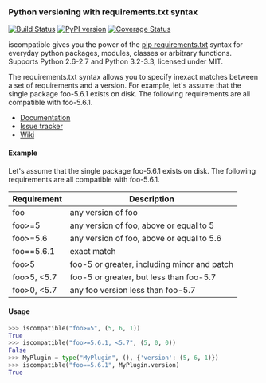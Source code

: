 ### Python versioning with requirements.txt syntax

[![Build Status][travis]][travis_repo]
[![PyPI version][pypi]][pypi_repo]
[![Coverage Status][cover]][cover_repo]

iscompatible gives you the power of the [pip requirements.txt][req]
syntax for everyday python packages, modules, classes or arbitrary
functions. Supports Python 2.6-2.7 and Python 3.2-3.3, licensed under MIT.

[req]: https://pip.readthedocs.org/en/1.1/requirements.html

The requirements.txt syntax allows you to specify inexact matches
between a set of requirements and a version. For example, let's
assume that the single package foo-5.6.1 exists on disk. The
following requirements are all compatible with foo-5.6.1.

- [Documentation][]
- [Issue tracker][]
- [Wiki][]

[Wiki]: https://github.com/mottosso/iscompatible/wiki
[Issue tracker]: https://github.com/mottosso/iscompatible/issues
[Documentation]: http://iscompatible.readthedocs.org

#### Example

Let's assume that the single package foo-5.6.1 exists on disk.
The following requirements are all compatible with foo-5.6.1.

|Requirement | Description
|------------|--------------------------------------------------
|foo         |any version of foo
|foo>=5      |any version of foo, above or equal to 5
|foo>=5.6    |any version of foo, above or equal to 5.6
|foo==5.6.1  |exact match
|foo>5       |foo-5 or greater, including minor and patch
|foo>5, <5.7 |foo-5 or greater, but less than foo-5.7
|foo>0, <5.7 |any foo version less than foo-5.7

#### Usage

```python
>>> iscompatible("foo>=5", (5, 6, 1))
True
>>> iscompatible("foo>=5.6.1, <5.7", (5, 0, 0))
False
>>> MyPlugin = type("MyPlugin", (), {'version': (5, 6, 1)})
>>> iscompatible("foo==5.6.1", MyPlugin.version)
True
```

[travis]: https://travis-ci.org/mottosso/iscompatible.svg?branch=master
[travis_repo]: https://travis-ci.org/mottosso/iscompatible
[pypi]: https://badge.fury.io/py/iscompatible.svg
[pypi_repo]: http://badge.fury.io/py/iscompatible
[cover]: https://coveralls.io/repos/mottosso/iscompatible/badge.png?branch=master
[cover_repo]: https://coveralls.io/r/mottosso/iscompatible?branch=master
